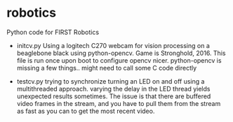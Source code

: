 robotics
========

Python code for FIRST Robotics

* initcv.py
    Using a logitech C270 webcam for vision processing on a beaglebone black using python-opencv.
    Game is Stronghold, 2016. This file is run once upon boot to configure opencv nicer.
    python-opencv is missing a few things..  might need to call some C code directly

* testcv.py 
    trying to synchronize turning an LED on and off using a multithreaded approach.
    varying the delay in the LED thread yields unexpected results sometimes.
    The issue is that there are buffered video frames in the stream, and you have to
    pull them from the stream as fast as you can to get the most recent video.


